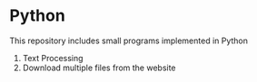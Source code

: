 # Python
  This repository includes small programs implemented in Python
  1. Text Processing
  2. Download multiple files from the website 
